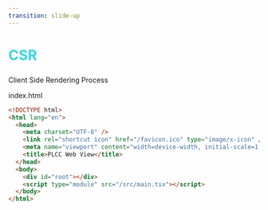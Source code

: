 ```yaml
---
transition: slide-up
---
```

# CSR

<div style='margin-top:24px'>Client Side Rendering Process</div>


<span style='margin-top:24px'>index.html</span>

```html {all|11|10}
<!DOCTYPE html>
<html lang="en">
  <head>
    <meta charset="UTF-8" />
    <link rel="shortcut icon" href="/favicon.ico" type="image/x-icon" />
    <meta name="viewport" content="width=device-width, initial-scale=1.0" />
    <title>PLCC Web View</title>
  </head>
  <body>
    <div id="root"></div>
    <script type="module" src="/src/main.tsx"></script>
  </body>
</html>
```



<style>
h1 {
  background-color: #2B90B6;
  background-image: linear-gradient(52deg, #34dae7 3%, #0daeff 97%);
  background-size: 100%;
  -webkit-background-clip: text;
  -moz-background-clip: text;
  -webkit-text-fill-color: transparent;
  -moz-text-fill-color: transparent;
}
</style>
